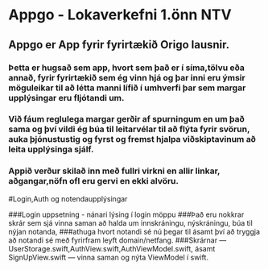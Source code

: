 # Appgo - Lokaverkefni 1.önn NTV

## Appgo er App fyrir fyrirtækið Origo lausnir.

### Þetta er hugsað sem app, hvort sem það er í síma,tölvu eða annað, fyrir fyrirtækið sem ég vinn hjá og þar inni eru ýmsir möguleikar til að létta manni lífið í umhverfi þar sem margar upplýsingar eru fljótandi um.

### Við fáum reglulega margar gerðir af spurningum en um það sama og því vildi ég búa til leitarvélar til að flýta fyrir svörun, auka þjónustustig og fyrst og fremst hjalpa viðskiptavinum að leita upplýsinga sjálf.

### Appið verður skilað inn með fullri virkni en allir linkar, aðgangar,nöfn ofl eru gervi en ekki alvöru.


#Login,Auth og notendaupplýsingar

###Login uppsetning - nánari lýsing í login möppu
###Það eru nokkrar skrár sem sjá vinna saman að halda um innskráningu, nýskráningu, búa til nýjan notanda,
###athuga hvort notandi sé nú þegar til ásamt því að tryggja að notandi sé með fyrirfram leyft domain/netfang.
###Skrárnar — UserStorage.swift,AuthView.swift,AuthViewModel.swift, ásamt SignUpView.swift — vinna saman og nýta ViewModel í swift.
